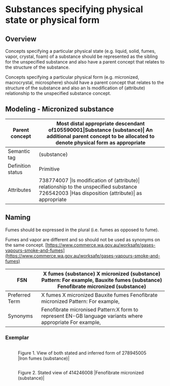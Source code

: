 # Substances specifying physical state or physical form

## Overview

Concepts specifying a particular physical state (e.g. liquid, solid, fumes, vapor, crystal, foam) of a substance should be represented as the sibling for the unspecified substance and also have a parent concept that relates to the structure of the substance.

Concepts specifying a particular physical form (e.g. micronized, macrocrystal, microsphere) should have a parent concept that relates to the structure of the substance and also an Is modification of (attribute) relationship to the unspecified substance concept.

## Modeling - Micronized substance

| Parent concept    | Most distal appropriate descendant of105590001\|Substance (substance)\| An additional parent concept to be allocated to denote physical form as appropriate |
| ----------------- | ----------------------------------------------------------------------------------------------------------------------------------------------------------- |
| Semantic tag      | (substance)                                                                                                                                                 |
| Definition status | Primitive                                                                                                                                                   |
| Attributes        | 738774007 \|Is modification of (attribute)\| relationship to the unspecified substance 726542003 \|Has disposition (attribute)\| as appropriate             |

## Naming

Fumes should be expressed in the plural (i.e. fumes as opposed to fume).

Fumes and vapor are different and so should not be used as synonyms on the same concept. [https://www.commerce.wa.gov.au/worksafe/gases-vapours-smoke-and-fumes](https://www.commerce.wa.gov.au/worksafe/gases-vapours-smoke-and-fumes)

| FSN            | X fumes (substance) X micronized (substance) Pattern: For example, Bauxite fumes (substance) Fenofibrate micronized (substance) |
| -------------- | ------------------------------------------------------------------------------------------------------------------------------- |
| Preferred Term | X fumes X micronized Bauxite fumes Fenofibrate micronized Pattern: For example,                                                 |
| Synonyms       | Fenofibrate micronised Pattern:X form to represent EN-GB language variants where appropriate For example,                       |

### Exemplar

<figure><img src="../../../../substance/images/174691588.png" alt=""><figcaption><p>Figure 1. View of both stated and inferred form of 278945005 |Iron fumes (substance)|</p></figcaption></figure>

<figure><img src="../../../../substance/images/174691587.png" alt=""><figcaption><p>Figure 2. Stated view of 414246008 |Fenofibrate micronized (substance)|</p></figcaption></figure>
